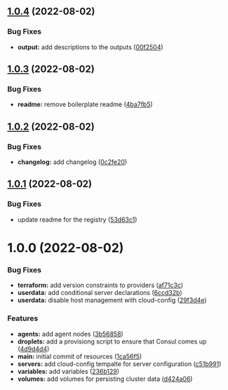 ## [1.0.4](https://github.com/brucellino/terraform-digitalocean-consul/compare/v1.0.3...v1.0.4) (2022-08-02)


### Bug Fixes

* **output:** add descriptions to the outputs ([00f2504](https://github.com/brucellino/terraform-digitalocean-consul/commit/00f250489c5a0385d2eab7dcae840f8c6c6d7287))

## [1.0.3](https://github.com/brucellino/terraform-digitalocean-consul/compare/v1.0.2...v1.0.3) (2022-08-02)


### Bug Fixes

* **readme:** remove boilerplate readme ([4ba7fb5](https://github.com/brucellino/terraform-digitalocean-consul/commit/4ba7fb586a8a833cce5e367201f97d6d53a504d5))

## [1.0.2](https://github.com/brucellino/terraform-digitalocean-consul/compare/v1.0.1...v1.0.2) (2022-08-02)


### Bug Fixes

* **changelog:** add changelog ([0c2fe20](https://github.com/brucellino/terraform-digitalocean-consul/commit/0c2fe209f53979e57442f9076decd0568eed498a))

## [1.0.1](https://github.com/brucellino/terraform-digitalocean-consul/compare/v1.0.0...v1.0.1) (2022-08-02)


### Bug Fixes

* update readme for the registry ([53d63c1](https://github.com/brucellino/terraform-digitalocean-consul/commit/53d63c1a2ff0bf7d3c14c0686a233b3cdf189f2d))

# 1.0.0 (2022-08-02)


### Bug Fixes

* **terraform:** add version constraints to providers ([af71c3c](https://github.com/brucellino/terraform-digitalocean-consul/commit/af71c3c108151409b4bcdd4e88dd8387c0e91e2c))
* **userdata:** add conditional server declarations ([6ccd32b](https://github.com/brucellino/terraform-digitalocean-consul/commit/6ccd32b4ba9d036a8b15e6615130e05e5c915651))
* **userdata:** disable host management with cloud-config ([29f3d4e](https://github.com/brucellino/terraform-digitalocean-consul/commit/29f3d4e824cc55843e852f9021a0d7681ea3ca7d))


### Features

* **agents:** add agent nodes ([3b56858](https://github.com/brucellino/terraform-digitalocean-consul/commit/3b5685893150d2769793927c5d52614bcaa50087))
* **droplets:** add a provisiong script to ensure that Consul comes up ([4d9d4d4](https://github.com/brucellino/terraform-digitalocean-consul/commit/4d9d4d4008fa3d9844c63c6e29f499208b192fdd))
* **main:** initial commit of resources ([1ca56f5](https://github.com/brucellino/terraform-digitalocean-consul/commit/1ca56f5a245636f6e6fd70651fa82cb15c3fa1a8))
* **servers:** add cloud-config tempalte for server configuration ([c51b991](https://github.com/brucellino/terraform-digitalocean-consul/commit/c51b991a11eea735b59b44d9d8e0a96c1f930b27))
* **variables:** add variables ([236b129](https://github.com/brucellino/terraform-digitalocean-consul/commit/236b12905a1bffa82d23f5e1d72eb03859f9bf49))
* **volumes:** add volumes for persisting cluster data ([d424a06](https://github.com/brucellino/terraform-digitalocean-consul/commit/d424a06747f8f97e84d5871e68763eecb71b9d17))
